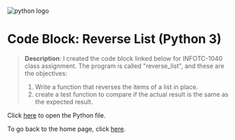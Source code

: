 ![python logo](https://upload.wikimedia.org/wikipedia/commons/thumb/c/c3/Python-logo-notext.svg/1200px-Python-logo-notext.svg.png)
# Code Block: Reverse List (Python 3)

> **Description**: I created the code block linked below for INFOTC-1040 class assignment. The program is called "reverse_list", and these are the objectives:  
> 1. Write a function that reverses the items of a list in place.
> 2. create a test function to compare if the actual result is the same as the expected result.

Click [here](https://github.com/kevinkee99/Kevo-Repository/blob/48f003d806381971922d791fc9154126a4e5ca4f/reverse_list.py) to open the Python file.

To go back to the home page, click [here](https://github.com/kevinkee99/Kevo-Repository/blob/579ed5962e4f86a547d22a843fbb87f39fb993e7/READMEFINAL.md).
